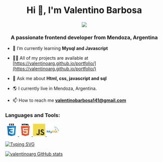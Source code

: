 <h1 align="center">Hi 👋, I'm Valentino Barbosa</h1>
<div align="center">
<img align="center" src="https://media.giphy.com/media/qgQUggAC3Pfv687qPC/giphy.gif" width="400px">
</div>
<h3 align="center">A passionate frontend developer from Mendoza, Argentina</h3>

- 🌱 I’m currently learning **Mysql and Javascript**

- 👨‍💻 All of my projects are available at [https://valentinoarg.github.io/portfolio/](https://valentinoarg.github.io/portfolio/)

- 💬 Ask me about **Html, css, javascript and sql**
- 🌎 I currently live in Mendoza, Argentina.
- 📫 How to reach me **valentinobarbosa141@gmail.com**



<h3 align="left">Languages and Tools:</h3>
<p align="left"> <a href="https://www.w3schools.com/css/" target="_blank" rel="noreferrer"> <img src="https://raw.githubusercontent.com/devicons/devicon/master/icons/css3/css3-original-wordmark.svg" alt="css3" width="40" height="40"/> </a> <a href="https://www.w3.org/html/" target="_blank" rel="noreferrer"> <img src="https://raw.githubusercontent.com/devicons/devicon/master/icons/html5/html5-original-wordmark.svg" alt="html5" width="40" height="40"/> </a> <a href="https://developer.mozilla.org/en-US/docs/Web/JavaScript" target="_blank" rel="noreferrer"> <img src="https://raw.githubusercontent.com/devicons/devicon/master/icons/javascript/javascript-original.svg" alt="javascript" width="40" height="40"/> </a> <a href="https://www.mysql.com/" target="_blank" rel="noreferrer"> <img src="https://raw.githubusercontent.com/devicons/devicon/master/icons/mysql/mysql-original-wordmark.svg" alt="mysql" width="40" height="40"/> </a> </p>


[![Typing SVG](https://readme-typing-svg.demolab.com?font=Fira+Code&pause=1000&width=435&lines=Hi+%F0%9F%91%8B!+I'm+Valentino+Barbosa;welcome+to+my+site+%E2%98%95;i+am+a+junior+programmer+%F0%9F%96%A5%EF%B8%8F;nice+to+meet+you+%F0%9F%99%83)](https://git.io/typing-svg)

  [![valentinoarg GitHub stats](https://github-readme-stats.vercel.app/api?username=valentinoarg)](https://github.com/anuraghazra/github-readme-stats)
